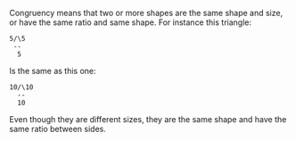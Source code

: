 Congruency means that two or more shapes are the same shape and size, or have the same ratio and same shape. For instance this triangle:

```
5/\5
 --
  5
```
 Is the same as this one:
```
10/\10
  --
  10
```

Even though they are different sizes, they are the same shape and have the same ratio between sides.
